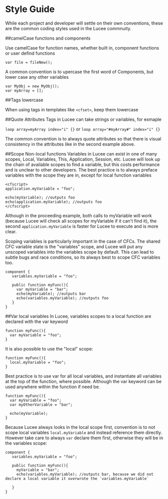 # Style Guide

While each project and developer will settle on their own conventions, these are the common coding styles used in the Lucee commnuity.

##camelCase functions and components

Use camelCase for function names, whether built in, component functions or user defind functions

```
var file = fileNew();
```

A common convention is to upercase the first word of Components, but lower case any other variables

```
var MyObj = new MyObj();
var myArray = [];
```

##Tags lowercase

When using tags in templates like `<cfset>`, keep them lowercase

##Quote Attributes
Tags in Lucee can take strings or variables, for exmaple

`loop array=myArray index="i" {}` or `loop array="#myArray#" index="i" {}`

The common convention is to always quote attributes so that there is visual consistency in the attributes like in the second example above.

##Scope Non-local functions
Variables in Lucee can exist in one of many scopes, Local, Variables, This, Application, Session, etc. Lucee will look up the chain of available scopes to find a variable, but this costs performance and is unclear to other developers. The best practice is to always preface variables with the scope they are in, except for local function variables

```
<cfscript>
application.myVariable = "foo";

echo(myVariable); //outputs foo
echo(application.myVariable); //outputs foo
</cfscript>
```

Although in the proceeding example, both calls to myVariable will work (because Lucee will check all scopes for myVariable if it can't find it), the second `application.myVariable` is faster for Lucee to execute and is more clear.

Scoping variables is particularly important in the case of CFCs. The shared CFC variable state is the "variables" scope, and Lucee will put any unscoped variables into the variables scope by default. This can lead to subtle bugs and race conditions, so its always best to scope CFC variables too.

```
component {
   variables.myVariable = "foo";
   
   public function myFunc(){
     var myVariable = "bar";
     echo(myVariable); //outputs bar
     echo(variables.myVariable); //outputs foo
   }
}
```

##Var local variables
In Lucee, variables scopes to a local function are declared with the var keyword

```
function myFunc(){
  var myVariable = "foo";
}
```



It is also possible to use the "local" scope:
```
function myFunc(){
  local.myVariable = "foo";
}
```

Best practice is to use var for all local variables, and instantiate all variables at the top of the function, where possible. Although the var keyword can be used anywhere within the function if need be.

```
function myFunc(){
  var myVariable = "foo";
  var myOtherVariable = "bar";
  
  echo(myVariable);
}
```

Because Lucee always looks in the local scope first, convention is to not scope local variables `local.myVariable` and instead reference them directly. However take care to always `var` declare them first, otherwise they will be in the variables scope:

```
component {
   variables.myVariable = "foo";
   
   public function myFunc(){
     myVariable = "bar";
     echo(variables.myVariable); //outputs bar, because we did not declare a local variable it overwrote the `variables.myVariable`
     
   }
}
```




